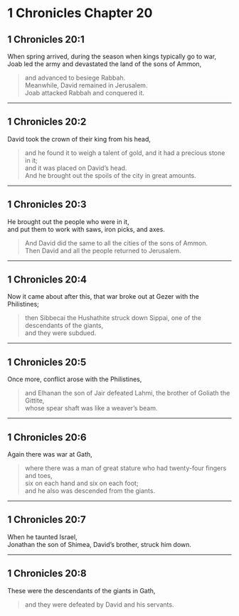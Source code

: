 # 1 Chronicles Chapter 20

## 1 Chronicles 20:1

When spring arrived, during the season when kings typically go to war,  
Joab led the army and devastated the land of the sons of Ammon,

> and advanced to besiege Rabbah.  
> Meanwhile, David remained in Jerusalem.  
> Joab attacked Rabbah and conquered it.

---

## 1 Chronicles 20:2

David took the crown of their king from his head,

> and he found it to weigh a talent of gold, and it had a precious stone in it;  
> and it was placed on David’s head.  
> And he brought out the spoils of the city in great amounts.

---

## 1 Chronicles 20:3

He brought out the people who were in it,  
and put them to work with saws, iron picks, and axes.

> And David did the same to all the cities of the sons of Ammon.  
> Then David and all the people returned to Jerusalem.

---

## 1 Chronicles 20:4

Now it came about after this, that war broke out at Gezer with the Philistines;

> then Sibbecai the Hushathite struck down Sippai, one of the descendants of the giants,  
> and they were subdued.

---

## 1 Chronicles 20:5

Once more, conflict arose with the Philistines,

> and Elhanan the son of Jair defeated Lahmi, the brother of Goliath the Gittite,  
> whose spear shaft was like a weaver’s beam.

---

## 1 Chronicles 20:6

Again there was war at Gath,

> where there was a man of great stature who had twenty-four fingers and toes,  
> six on each hand and six on each foot;  
> and he also was descended from the giants.

---

## 1 Chronicles 20:7

When he taunted Israel,  
Jonathan the son of Shimea, David’s brother, struck him down.

---

## 1 Chronicles 20:8

These were the descendants of the giants in Gath,

> and they were defeated by David and his servants.
